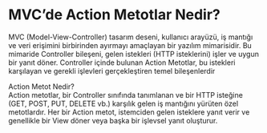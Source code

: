 # MVC’de Action Metotlar Nedir?
MVC (Model-View-Controller) tasarım deseni, kullanıcı arayüzü, iş mantığı ve veri erişimini birbirinden ayırmayı amaçlayan bir yazılım mimarisidir. 
Bu mimaride Controller bileşeni, gelen istekleri (HTTP isteklerini) işler ve uygun bir yanıt döner. 
Controller içinde bulunan Action Metotlar, bu istekleri karşılayan ve gerekli işlevleri gerçekleştiren temel bileşenlerdir

Action Metot Nedir?
<br>
Action metotlar, bir Controller sınıfında tanımlanan ve bir HTTP isteğine (GET, POST, PUT, DELETE vb.) karşılık gelen iş mantığını yürüten özel metotlardır. 
Her bir Action metot, istemciden gelen isteklere yanıt verir ve genellikle bir View döner veya başka bir işlevsel yanıt oluşturur.
